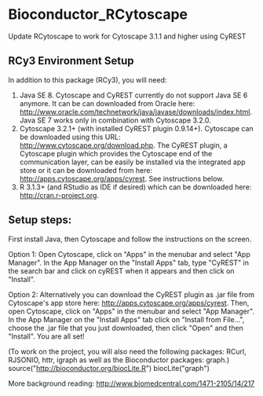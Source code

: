 # Bioconductor_RCytoscape
Update RCytoscape to work for Cytoscape 3.1.1 and higher using CyREST

## RCy3 Environment Setup

In addition to this package (RCy3), you will need:

1. Java SE 8. Cytoscape and CyREST currently do not support Java SE 6 anymore. It can be can downloaded from Oracle here: http://www.oracle.com/technetwork/java/javase/downloads/index.html. Java SE 7 works only in combination with Cytoscape 3.2.0.
2. Cytoscape 3.2.1+ (with installed CyREST plugin 0.9.14+). Cytoscape can be downloaded using this URL: http://www.cytoscape.org/download.php. The CyREST plugin, a Cytoscape plugin which provides the Cytoscape end of the communication layer, can be easily be installed via the integrated app store or it can be downloaded from here: http://apps.cytoscape.org/apps/cyrest. See instructions below.
3. R 3.1.3+ (and RStudio as IDE if desired) which can be downloaded here: http://cran.r-project.org.

## Setup steps:

First install Java, then Cytoscape and follow the instructions on the screen.

Option 1: Open Cytoscape, click on "Apps" in the menubar and select "App Manager". In the App Manager on the "Install Apps" tab, type "CyREST" in the search bar and click on cyREST when it appears and then click on "Install".

Option 2: Alternatively you can download the CyREST plugin as .jar file from Cytoscape's app store here: http://apps.cytoscape.org/apps/cyrest. Then, open Cytoscape, click on "Apps" in the menubar and select "App Manager". In the App Manager on the "Install Apps" tab click on "Install from File...", choose the .jar file that you just downloaded, then click "Open" and then "Install". You are all set!

(To work on the project, you will also need the following packages: RCurl, RJSONIO, httr, igraph as well as the Bioconductor packages: graph.) source("http://bioconductor.org/biocLite.R") biocLite("graph")

More background reading: http://www.biomedcentral.com/1471-2105/14/217
